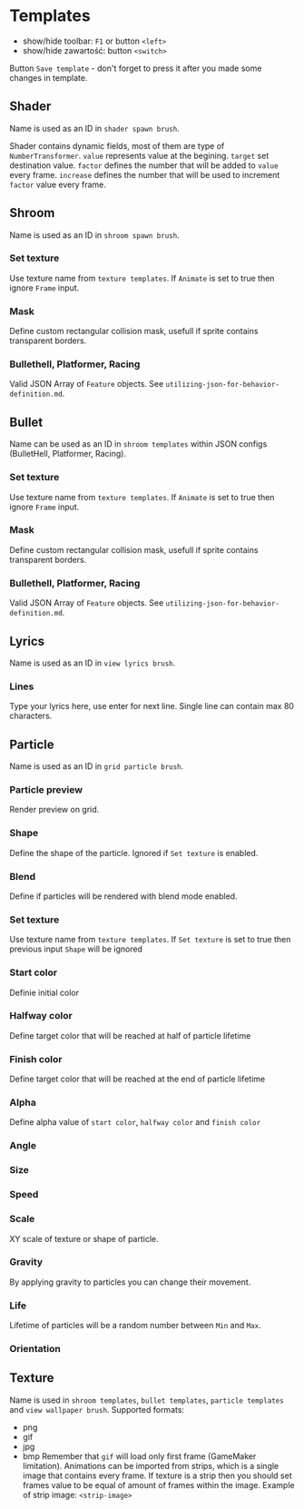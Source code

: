 # Templates
- show/hide toolbar: `F1` or button `<left>`
- show/hide zawartość: button `<switch>`

Button `Save template` - don't forget to press it after you made some changes in template.

## Shader
Name is used as an ID in `shader spawn brush`.

Shader contains dynamic fields, most of them are type of `NumberTransformer`.
`value` represents value at the begining. 
`target` set destination value. 
`factor` defines the number that will be added to `value` every frame.
`increase` defines the number that will be used to increment `factor` value every frame.

## Shroom
Name is used as an ID in `shroom spawn brush`.

### Set texture
Use texture name from `texture templates`.
If `Animate` is set to true then ignore `Frame` input.

### Mask
Define custom rectangular collision mask, usefull if sprite contains transparent borders.

### Bullethell, Platformer, Racing
Valid JSON Array of `Feature` objects. See `utilizing-json-for-behavior-definition.md`.

## Bullet
Name can be used as an ID in `shroom templates` within JSON configs (BulletHell, Platformer, Racing).

### Set texture
Use texture name from `texture templates`.
If `Animate` is set to true then ignore `Frame` input.

### Mask
Define custom rectangular collision mask, usefull if sprite contains transparent borders.

### Bullethell, Platformer, Racing
Valid JSON Array of `Feature` objects. See `utilizing-json-for-behavior-definition.md`.

## Lyrics
Name is used as an ID in `view lyrics brush`. 

### Lines
Type your lyrics here, use enter for next line. Single line can contain max 80 characters.

## Particle
Name is used as an ID in `grid particle brush`.

### Particle preview
Render preview on grid.

### Shape
Define the shape of the particle. Ignored if `Set texture` is enabled.

### Blend
Define if particles will be rendered with blend mode enabled.

### Set texture
Use texture name from `texture templates`.
If `Set texture` is set to true then previous input `Shape` will be ignored

### Start color
Definie initial color

### Halfway color
Define target color that will be reached at half of particle lifetime

### Finish color
Define target color that will be reached at the end of particle lifetime

### Alpha
Define alpha value of `start color`, `halfway color` and `finish color`

### Angle

### Size

### Speed

### Scale
XY scale of texture or shape of particle.

### Gravity
By applying gravity to particles you can change their movement.

### Life
Lifetime of particles will be a random number between `Min` and `Max`.

### Orientation


## Texture
Name is used in `shroom templates`, `bullet templates`, `particle templates` and `view wallpaper brush`.
Supported formats: 
 - png
 - gif
 - jpg
 - bmp
Remember that `gif` will load only first frame (GameMaker limitation). 
Animations can be imported from strips, which is a single image that contains every frame. 
If texture is a strip then you should set frames value to be equal of amount of frames within the image.
Example of strip image:
`<strip-image>`